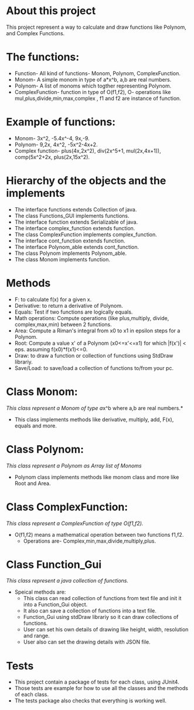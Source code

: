 # About this project 
This project represent a way to calculate and draw functions like Polynom, and Complex Functions.

# The functions: 
* Function- All kind of functions- Monom, Polynom, ComplexFunction.
* Monom- A simple monom in type of a*x^b, a,b are real numbers.
* Polynom- A list of monoms which togther representing Polynom.
* ComplexFunction- function in type of O(f1,f2), O- operations like mul,plus,divide,min,max,complex , f1 and f2 are instance of function.

# Example of functions:
* Monom- 3x^2, -5.4x^-4, 9x,-9.
* Polynom- 9,2x, 4x^2, -5x^2-4x+2.
* Complex function- plus(4x,2x^2), div(2x^5+1, mul(2x,4x+1)), comp(5x^2+2x, plus(2x,15x^2).

# Hierarchy of the objects and the implements
* The interface functions extends Collection of java.
* The class Functions_GUI implements functions.
* The interface function extends Serializable of java.
* The interface complex_function extends function.
* The class ComplexFunction implements complex_function.
* The interface cont_function extends function.
* The interface Polynom_able extends cont_function.
* The class Polynom implements Polynom_able.
* The class Monom implements function. 

# Methods
* F: to calculate f(x) for a given x.
* Derivative: to return a derivative of Polynom.
* Equals: Test if two functions are logically equals.
* Math operations: Compute operations (like plus,multiply, divide, complex,max,min) between 2 functions. 
* Area: Compute a Riman's integral from x0 to x1 in epsilon steps for a Polynom.
* Root: Compute a value x' of a Polynom (x0<=x'<=x1) for which |f(x')| < eps. assuming f(x0)*f(x1)<=0.
* Draw: to draw a function or collection of functions using StdDraw librariy. 
* Save/Load: to save/load a collection of functions to/from your pc.

# Class Monom:
*This class represent a Monom of type a*x^b where a,b are real numbers.*
* This class implements methods like derivative, multiply, add, F(x), equals and more.

# Class Polynom:
*This class represent a Polynom as Array list of Monoms*
* Polynom class implements methods like monom class and more like Root and Area.

# Class ComplexFunction:
*This class represent a ComplexFunction of type O(f1,f2).*
* O(f1,f2) means a mathematical operation between two functions f1,f2.
    * Operations are- Complex,min,max,divide,multiply,plus.

# Class Function_Gui
*This class represent a java collection of functions.*
* Speical methods are:
  * This class can read collection of functions from text file and init it into a Function_Gui object.
  * It also can save a collection of functions into a text file.
  * Function_Gui using stdDraw librariy so it can draw collections of functions.
  * User can set his own details of drawing like height, width, resolution and range.
  * User also can set the drawing details with JSON file.

  
  


# Tests
* This project contain a package of tests for each class, using JUnit4.
* Those tests are example for how to use all the classes and the methods of each class.
* The tests package also checks that everything is working well.

